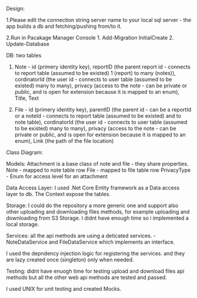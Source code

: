 Design:

1.Please edit the connection string server name to your local sql server - the app builds a db and fetching/pushing from/to it.

2.Run in Pacakage Manager Console 
	1. Add-Migration InitialCreate
	2. Update-Database

DB:
two tables

1. Note - 	id (primery identity key), 
			reportID (the parent report id - connects to report table (assumed to be existed) 1 (report) to many (notes)), 
			cordinatorId (the user id - connects to user table (assumed to be existed) many to many),
			privacy (access to the note - can be private or public, and is open for extension because it is mapped to an enum),
			Title,
			Text

2. File - 	id (primery identity key), 
			parentID (the parent id - can be a reportId or a noteId - connects to report table (assumed to be existed) and to note table), 
			cordinatorId (the user id - connects to user table (assumed to be existed) many to many),
			privacy (access to the note - can be private or public, and is open for extension because it is mapped to an enum),
			Link (the path of the file location)
			
Class Diagram:

Models:
Attachment is a base class of note and file - they share properties.
Note - mapped to note table row
File - mapped to file table row
PrivacyType - Enum for access level for an attachment

Data Access Layer:
I used .Net Core Entity framework as a Data access layer to db.
The Context expose the tables.

Storage:
I could do the repository a more generic one and support also other uploading and downloading files methods, for example uploading and downloading from S3 Storage.
I didnt have enough time so i implemented a local storage.

Services:
all the api methods are using a deticated services. - NoteDataService and FileDataService which implements an interface.

I used the depndency injection logic for registering the services. and they are lazy created once (singleton) only when needed.

Testing:
didnt have enuogh time for testing upload and download files api methods but all the other web api methods are tested and passed.

I used UNIX for unit testing and created Mocks. 



 


 
 

			
			